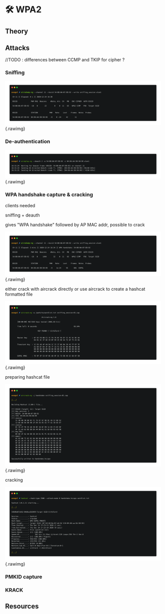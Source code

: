 # 🛠️ WPA2

## Theory



## Attacks

//TODO : differences between CCMP and TKIP for cipher ? 

### Sniffing

![](./assets/sniffing.png){.rawimg}


### De-authentication

![](./assets/deauth.png){.rawimg}

### WPA handshake capture & cracking

clients needed

sniffing + deauth

gives "WPA handshake" followed by AP MAC addr, possible to crack

![](./assets/wpahandshake.png){.rawimg}

either crack with aircrack directly or use aircrack to create a hashcat formatted file

![](./assets/aircrack_crack.png){.rawimg}

preparing hashcat file

![](./assets/aircrack_hashcat.png){.rawimg}

cracking

![](./assets/hashcat.png){.rawimg}

### PMKID capture



### KRACK



## Resources

